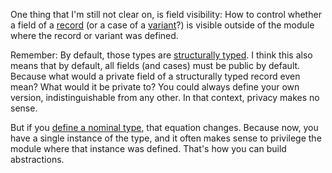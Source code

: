 One thing that I'm still not clear on, is field visibility: How to control
whether a field of a [record](/daily/2025-03-05) (or a case of a
[variant](/daily/2025-03-07)?) is visible outside of the module where the record
or variant was defined.

Remember: By default, those types are [structurally typed](/daily/2025-02-25). I
think this also means that by default, all fields (and cases) must be public by
default. Because what would a private field of a structurally typed record even
mean? What would it be private to? You could always define your own version,
indistinguishable from any other. In that context, privacy makes no sense.

But if you [define a nominal type](/daily/2025-03-11), that equation changes.
Because now, you have a single instance of the type, and it often makes sense to
privilege the module where that instance was defined. That's how you can build
abstractions.
